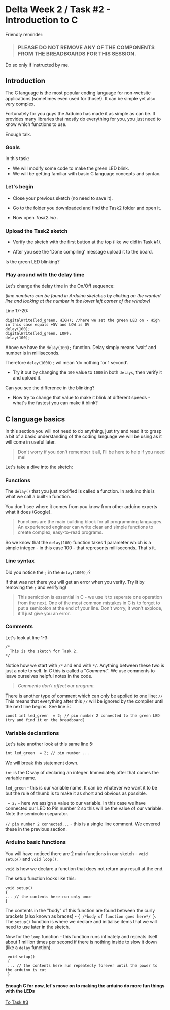 # Delta Week 2 / Task #2 - Introduction to C

Friendly reminder:

> ### **PLEASE DO NOT REMOVE ANY OF THE COMPONENTS FROM THE BREADBOARDS FOR THIS SESSION**.
Do so only if instructed by me.

## Introduction 
The C language is the most popular coding language for non-website applications (sometimes even used for those!). It can be simple yet also very complex.

Fortunately for you guys the Arduino has made it as simple as can be. It provides many libraries that mostly do everything for you, you just need to know which functions to use.

Enough talk.

### Goals
In this task:
  - We will modify some code to make the green LED blink.
  - We will be getting familiar with basic C language concepts and syntax.
  

    
### Let's begin
 - Close your previous sketch (no need to save it).

 - Go to the folder you downloaded and find the Task2 folder and open it.

 - Now open *Task2.ino* .

### Upload the Task2 sketch
 - Verify the sketch with the first button at the top (like we did in Task #1). 

 - After you see the 'Done compiling' message upload it to the board. 

Is the green LED blinking?

### Play around with the delay time

Let's change the delay time in the On/Off sequence:

*(line numbers can be found in Arduino sketches by clicking on the wanted line and looking at the number in the lower left corner of the window)*

Line 17-20:
```
digitalWrite(led_green, HIGH); //here we set the green LED on - High in this case equals +5V and LOW is 0V
delay(100);
digitalWrite(led_green, LOW);
delay(100);
```

Above we have the `delay(100);` function. Delay simply means 'wait' and number is in milliseconds. 

Therefore `delay(1000);` wil mean 'do nothing for 1 second'. 

 - Try it out by changing the `100` value to `1000` in both `delays`, then verify it and upload it.

Can you see the difference in the blinking?

 - Now try to change that value to make it blink at different speeds - what's the fastest you can make it blink?

## C language basics

In this section you will not need to do anything, just try and read it to grasp a bit of a basic understanding of the coding language we will be using as it will come in useful later. 

> Don't worry if you don't remember it all, I'll be here to help if you need me!

Let's take a dive into the sketch:

### Functions
The `delay()` that you just modified is called a function. In arduino this is what we call a built-in function.

You don't see where it comes from you know from other arduino experts what it does (Google).

> Functions are the main building block for all programming languages. An experienced engineer can write clear and simple functions to create complex, easy-to-read programs.

So we know that the `delay(100)` function takes 1 parameter which is a simple integer - in this case 100 - that represents milliseconds. That's it.

### Line syntax
Did you notice the `;` in the `delay(1000);`?

If that was not there you will get an error when you verify. Try it by removing the `;` and verifying!

> This semicolon is essential in C - we use it to seperate one operation from the next. One of the most common mistakes in C is to forget to put a semicolon at the end of your line. Don't worry, it won't explode, it'll just give you an error.

### Comments

Let's look at line 1-3: 
```
/*
  This is the sketch for Task 2.
*/
 ```
 
 Notice how we start with `/*` and end with `*/`. Anything between these two is just a note to self. In *C* this is called a "*Comment*". We use comments to leave ourselves helpful notes in the code. 
 
 > *Comments don't affect our program.*
 
 There is another type of comment which can only be applied to one line: `//` This means that everything after this `//` will be ignored by the compiler until the next line begins. See line 5: 
 
 `const int led_green  = 2; // pin number 2 connected to the green LED (try and find it on the breadboard)`
 
 ### Variable declarations
 Let's take another look at this same line 5:
 
 `int led_green  = 2; // pin number ...`
 
 We will break this statement down.
 
 `int` is the C way of declaring an integer. Immediately after that comes the variable name.
 
 `led_green` -  this is our variable name. It can be whatever we want it to be but the rule of thumb is to make it as short and obvious as possible.
 
 ` = 2;` - here we assign a value to our variable. In this case we have connected our LED to Pin number 2 so this will be the value of our variable. Note the semicolon separator.
 
 `// pin number 2 connected...` - this is a single line comment. We covered these in the previous section.
 
 
 ### Arduino basic functions
 You will have noticed there are 2 main functions in our sketch - `void setup()` and `void loop()`.
 
 `void` is how we declare a function that does not return any result at the end.
 
 The setup function looks like this:
 ```
 void setup()
 {
 ... // the contents here run only once
 }
 ```
 
 The contents in the "body" of this function are found between the curly brackets (also known as braces) - `{ /*body of function goes here*/ }`. The `setup()` function is where we declare and initialise items that we will need to use later in the sketch.
 
Now for the `loop` function - this function runs infinately and repeats itself about 1 million times per second if there is nothing inside to slow it down (like a `delay` function).
```
 void setup()
 {
 ... // the contents here run repeatedly forever until the power to the arduino is cut
 }
 ```
 
 #### Enough C for now, let's move on to making the arduino do more fun things with the LEDs
 
 [To Task #3](https://github.com/dant14/Delta-sessions/tree/main/Week2/Task3)
